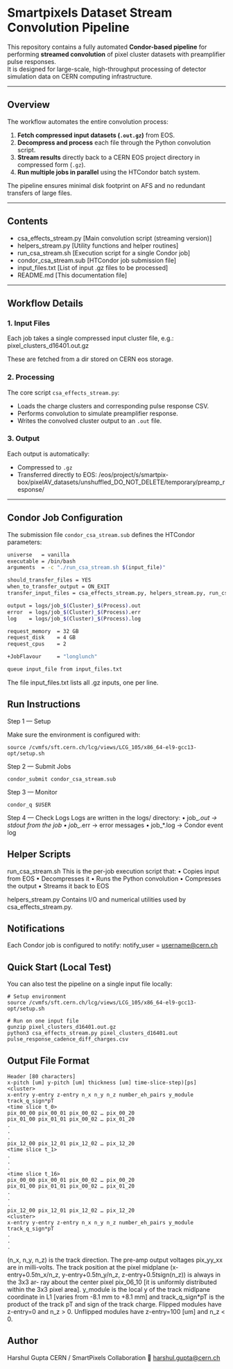 # Smartpixels Dataset Stream Convolution Pipeline

This repository contains a fully automated **Condor-based pipeline** for performing **streamed convolution** of pixel cluster datasets with preamplifier pulse responses.  
It is designed for large-scale, high-throughput processing of detector simulation data on CERN computing infrastructure.

---

## Overview

The workflow automates the entire convolution process:
1. **Fetch compressed input datasets (`.out.gz`)** from EOS.
2. **Decompress and process** each file through the Python convolution script.
3. **Stream results** directly back to a CERN EOS project directory in compressed form (`.gz`).
4. **Run multiple jobs in parallel** using the HTCondor batch system.

The pipeline ensures minimal disk footprint on AFS and no redundant transfers of large files.

---

## Contents

- csa_effects_stream.py           [Main convolution script (streaming version)]
- helpers_stream.py               [Utility functions and helper routines]
- run_csa_stream.sh               [Execution script for a single Condor job]
- condor_csa_stream.sub           [HTCondor job submission file]
- input_files.txt                 [List of input .gz files to be processed]
- README.md                       [This documentation file]


---

## Workflow Details

### 1. Input Files
Each job takes a single compressed input cluster file, e.g.: pixel_clusters_d16401.out.gz

These are fetched from a dir stored on CERN eos storage.

### 2. Processing
The core script `csa_effects_stream.py`:
- Loads the charge clusters and corresponding pulse response CSV.  
- Performs convolution to simulate preamplifier response.  
- Writes the convolved cluster output to an `.out` file.

### 3. Output
Each output is automatically:
- Compressed to `.gz`
- Transferred directly to EOS: /eos/project/s/smartpix-box/pixelAV_datasets/unshuffled_DO_NOT_DELETE/temporary/preamp_response/

---

## Condor Job Configuration

The submission file `condor_csa_stream.sub` defines the HTCondor parameters:

```bash
universe   = vanilla
executable = /bin/bash
arguments  = -c "./run_csa_stream.sh $(input_file)"

should_transfer_files = YES
when_to_transfer_output = ON_EXIT
transfer_input_files = csa_effects_stream.py, helpers_stream.py, run_csa_stream.sh

output = logs/job_$(Cluster)_$(Process).out
error  = logs/job_$(Cluster)_$(Process).err
log    = logs/job_$(Cluster)_$(Process).log

request_memory  = 32 GB
request_disk    = 4 GB
request_cpus    = 2

+JobFlavour     = "longlunch"

queue input_file from input_files.txt
```
The file input_files.txt lists all .gz inputs, one per line.

## Run Instructions

Step 1 — Setup

Make sure the environment is configured with:

```
source /cvmfs/sft.cern.ch/lcg/views/LCG_105/x86_64-el9-gcc13-opt/setup.sh
```
Step 2 — Submit Jobs

```
condor_submit condor_csa_stream.sub
```
Step 3 — Monitor
```
condor_q $USER
```
Step 4 — Check Logs
Logs are written in the logs/ directory:
	•	job_*.out → stdout from the job
	•	job_*.err → error messages
	•	job_*.log → Condor event log

## Helper Scripts

run_csa_stream.sh
This is the per-job execution script that:
	•	Copies input from EOS
	•	Decompresses it
	•	Runs the Python convolution
	•	Compresses the output
	•	Streams it back to EOS

helpers_stream.py
Contains I/O and numerical utilities used by csa_effects_stream.py.

## Notifications
Each Condor job is configured to notify:
notify_user = username@cern.ch

## Quick Start (Local Test)

You can also test the pipeline on a single input file locally:
```
# Setup environment
source /cvmfs/sft.cern.ch/lcg/views/LCG_105/x86_64-el9-gcc13-opt/setup.sh

# Run on one input file
gunzip pixel_clusters_d16401.out.gz
python3 csa_effects_stream.py pixel_clusters_d16401.out pulse_response_cadence_diff_charges.csv
```

## Output File Format
```
Header [80 characters]
x-pitch [um] y-pitch [um] thickness [um] time-slice-step)[ps]
<cluster>
x-entry y-entry z-entry n_x n_y n_z number_eh_pairs y_module track_q_sign*pT
<time slice t_0>
pix_00_00 pix_00_01 pix_00_02 … pix_00_20
pix_01_00 pix_01_01 pix_00_02 … pix_01_20
.
.
.
pix_12_00 pix_12_01 pix_12_02 … pix_12_20
<time slice t_1>
.
.
.
<time slice t_16>
pix_00_00 pix_00_01 pix_00_02 … pix_00_20
pix_01_00 pix_01_01 pix_00_02 … pix_01_20
.
.
.
pix_12_00 pix_12_01 pix_12_02 … pix_12_20
<cluster>
x-entry y-entry z-entry n_x n_y n_z number_eh_pairs y_module track_q_sign*pT
.
.
.
```
(n_x, n_y, n_z) is the track direction. The pre-amp output voltages pix_yy_xx are in milli-volts. The track position at the pixel midplane (x-entry+0.5*t*n_x/n_z, y-entry+0.5*t*n_y/n_z, z-entry+0.5*t*sign(n_z)) is always in the 3x3 ar- ray about the center pixel pix_06_10 [it is uniformly distributed within the 3x3 pixel area]. y_module is the local y of the track midlpane coordinate in L1 [varies from -8.1 mm to +8.1 mm] and track_q_sign*pT is the product of the track pT and sign of the track charge. Flipped modules have z-entry=0 and n_z > 0. Unflipped modules have z-entry=100 [um] and n_z < 0.

## Author

Harshul Gupta
CERN / SmartPixels Collaboration
📧 harshul.gupta@cern.ch
